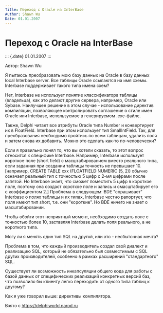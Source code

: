 ```yaml
---
Title: Переход с Oracle на InterBase
Author: Shawn Wu
Date: 01.01.2007
---
```



Переход с Oracle на InterBase
=============================

::: {.date}
01.01.2007
:::

Автор: Shawn Wu

Я пытаюсь преобразовать мою базу данных на Oracle в базу данных local
Interbase server. Все таблицы Oracle ссылаются на имя схемы. Interbase
поддерживает такого типа имена схем?

Нет, Interbase не использует понятие классификатора таблицы (владельца),
как это делают другие сервера, например, Oracle или Sybase. Наилучшее
решение в этом случае - использование директив компиляции, позволяющее
контролировать соглашение о стиле имен Oracle или Interbase,
используемое в генерируемом .exe-файле.

Также, Delphi читает все атрибуты Oracle типа Number и конвертирует их в
FloatField. Interbase при этом использует тип SmallIntField. Так, для
преобразования необходимо пройтись по всем таблицам, удалить поля и
затем снова их добавить. Можно это сделать как-то по-человечески?

Если я правильно понял то, что вы хотели сказать, то этот вопрос
относится к специфике Interbase. Например, Interbase использует короткое
поле (short field) с масштабированием вместо реального типа, если
заданная при создании таблицы точность не превышает 10. \[например,
CREATE TABLE xxx (FLOATFIELD NUMERIC (5, 2)) обычно означает реальный
тип с точностью 5 цифр с 2-мя цифрами после запятой. Но Interbase знает,
что сможет поместить 5 цифр в короткое поле, поэтому она создаст
короткое поле и запись и смасштабирует его с коэффициентом 2.\] Проблема
в следующем: BDE "спрашивает" Interbase о полях таблицы и их типах,
Interbase честно рапортует, что поля имеют тип short, т.е. они
"короткие". Но BDE ничего не знает о масштабировании.

Чтобы обойти этот неприятный момент, необходимо создать поле с точностью
более 10, заставляя Interbase делать поля реального, а не короткого
типа.

Могу ли я менять один тип SQL на другой, или это - несбыточная мечта?

Проблема в том, что каждый производитель создал свой диалект и
реализацию SQL, который не обязательно был совместимым с SQL других
производителей, особенно в рамках расширений "стандартного" SQL.

Существует ли возможность инкапсуляции общего кода для работы с базой
данных от специфических реализаций конкретных версий баз, что позволило
бы клиенту легко переходить от одного типа таблиц к другому?

Как я уже говорил выше: директивы компилятора.

Взято с <https://delphiworld.narod.ru>
